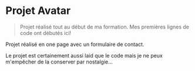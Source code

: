 # Projet Avatar

> Projet réalisé tout au début de ma formation.
> Mes premières lignes de code ont débutés ici!

Projet réalisé en one page avec un formulaire de contact.

Le projet est certainement aussi laid que le code mais je ne peux m'empêcher de la conserver par nostalgie...


